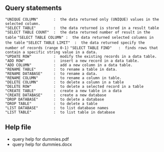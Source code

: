 ##  Query statements
``` "UNIQUE COLUMN"       :  the data returned only (UNIQUE) values in the selected column. ```        
``` "SELECT TABLE"        :  the data returned is stored in a result table ``` 
``` "SELECT TABLE COUNT"  :  the data returned number of result in the table ``` 
``` "SELECT TABLE COLUMN" :  the data returned selected columns in the table ``` 
``` "SELECT TABLE LIMIT"  :  the data returned specify the number of records (range 0-1) ``` 
``` "SELECT TABLE FIND"   :  finds rows that contain a specific string value in a data. ```   
``` "UPDATE ROW"          :  modify the existing records in a data table. ```          
``` "ADD ROW"             :  insert a new record in a data table. ```      
``` "ADD COLUMN"          :  add a new column in a data table. ```       
``` "RENAME TABLE"        :  to rename a table in data. ```       
``` "RENAME DATABASE"     :  to rename a data. ```           
``` "RENAME COLUMN"       :  to rename a column in table. ```           
``` "DELETE COLUMN"       :  to delete a column in a table ```            
``` "DELETE ROW"          :  to delete a selected record in a table  ```        
``` "CREATE TABLE"        :  create a new table in a data ```          
``` "CREATE DATABASE"     :  create a new database ```            
``` "DROP DATABASE"       :  to delete a database ```          
``` "DROP TABLE"          :  to delete a table ```           
``` "LIST DATABASE"       :  to list database names ```            
``` "LIST TABLE"          :  to list table in database ``` 

##  Help file
 + query help for dummies.pdf
 + query help for dummies.docx